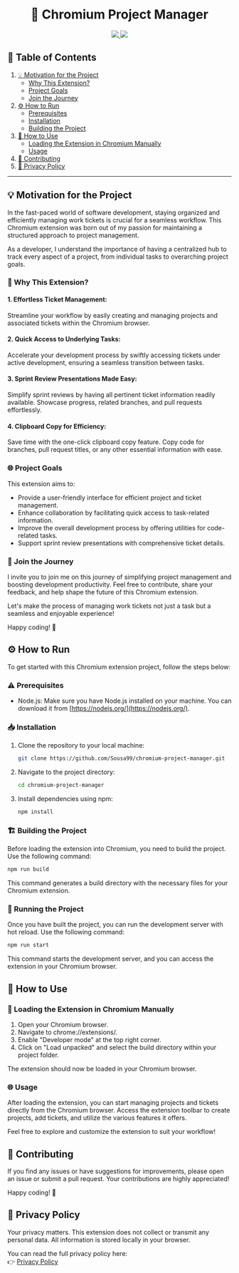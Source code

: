 <div align="center" width="100%">
    <h1> 📒 Chromium Project Manager </h1>
    <div align="center" width="100%">
        <a href="https://microsoftedge.microsoft.com/addons/detail/chromium-project-and-tick/lmommmfjoeelaikbmmlcebpjcnoaljdj" target="_blank" alt="Edge Extension">
            <img src="https://img.shields.io/badge/Edge%20Extension-0078D7?style=flat&logo=microsoftedge&logoColor=0078D7&labelColor=EEEEEE" />
        </a>
        <a href="https://chromewebstore.google.com/detail/chromium-project-and-tick/lmnmajkmfjlnjjeeiaodkekfblbdkfoi?hl=pt-PT&authuser=0&pli=1" target="_blank" alt="Chrome Extension">
            <img src="https://img.shields.io/badge/Chrome%20Extension-4285F4?style=flat&logo=googlechrome&logoColor=4285F4&labelColor=EEEEEE" />
        </a>
    </div>
</div>

## 📄 Table of Contents

1. [💡 Motivation for the Project](#💡-motivation-for-the-project)
   - [Why This Extension?](#🚀-why-this-extension)
   - [Project Goals](#🌐-project-goals)
   - [Join the Journey](#🌈-join-the-journey)
2. [⚙️ How to Run](#⚙️-how-to-run)
   - [Prerequisites](#⚠️-prerequisites)
   - [Installation](#📥-installation)
   - [Building the Project](#🏗️-building-the-project)
3. [🏈 How to Use](#🏈-how-to-use)
   - [Loading the Extension in Chromium Manually](#🔄-loading-the-extension-in-chromium-manually)
   - [Usage](#🌐-usage)
4. [🤝 Contributing](#🤝-contributing)
5. [🔐 Privacy Policy](#🔐-privacy-policy)

---

## 💡 Motivation for the Project

In the fast-paced world of software development, staying organized and efficiently managing work tickets is crucial for a seamless workflow. This Chromium extension was born out of my passion for maintaining a structured approach to project management.

As a developer, I understand the importance of having a centralized hub to track every aspect of a project, from individual tasks to overarching project goals.

### 🚀 Why This Extension?

#### 1. **Effortless Ticket Management:**

Streamline your workflow by easily creating and managing projects and associated tickets within the Chromium browser.

#### 2. **Quick Access to Underlying Tasks:**

Accelerate your development process by swiftly accessing tickets under active development, ensuring a seamless transition between tasks.

#### 3. **Sprint Review Presentations Made Easy:**

Simplify sprint reviews by having all pertinent ticket information readily available. Showcase progress, related branches, and pull requests effortlessly.

#### 4. **Clipboard Copy for Efficiency:**

Save time with the one-click clipboard copy feature. Copy code for branches, pull request titles, or any other essential information with ease.

### 🌐 Project Goals

This extension aims to:

- Provide a user-friendly interface for efficient project and ticket management.
- Enhance collaboration by facilitating quick access to task-related information.
- Improve the overall development process by offering utilities for code-related tasks.
- Support sprint review presentations with comprehensive ticket details.

### 🌈 Join the Journey

I invite you to join me on this journey of simplifying project management and boosting development productivity. Feel free to contribute, share your feedback, and help shape the future of this Chromium extension.

Let's make the process of managing work tickets not just a task but a seamless and enjoyable experience!

Happy coding! 🚀

## ⚙️ How to Run

To get started with this Chromium extension project, follow the steps below:

### ⚠️ Prerequisites

- Node.js: Make sure you have Node.js installed on your machine. You can download it from [https://nodejs.org/](https://nodejs.org/).

### 📥 Installation

1. Clone the repository to your local machine:

   ```bash
   git clone https://github.com/Sousa99/chromium-project-manager.git
   ```

2. Navigate to the project directory:

   ```bash
   cd chromium-project-manager
   ```

3. Install dependencies using npm:

   ```bash
   npm install
   ```

### 🏗️ Building the Project

Before loading the extension into Chromium, you need to build the project. Use the following command:

```bash
npm run build
```

This command generates a build directory with the necessary files for your Chromium extension.

### 🚀 Running the Project

Once you have built the project, you can run the development server with hot reload. Use the following command:

```bash
npm run start
```

This command starts the development server, and you can access the extension in your Chromium browser.

## 🏈 How to Use

### 🔄 Loading the Extension in Chromium Manually

1. Open your Chromium browser.
2. Navigate to chrome://extensions/.
3. Enable "Developer mode" at the top right corner.
4. Click on "Load unpacked" and select the build directory within your project folder.

The extension should now be loaded in your Chromium browser.

### 🌐 Usage

After loading the extension, you can start managing projects and tickets directly from the Chromium browser. Access the extension toolbar to create projects, add tickets, and utilize the various features it offers.

Feel free to explore and customize the extension to suit your workflow!

## 🤝 Contributing

If you find any issues or have suggestions for improvements, please open an issue or submit a pull request. Your contributions are highly appreciated!

Happy coding! 🚀

## 🔐 Privacy Policy

Your privacy matters. This extension does not collect or transmit any personal data. All information is stored locally in your browser.

You can read the full privacy policy here:  
👉 [Privacy Policy](https://sousa99.github.io/chromium-project-manager/docs/privacy-policy.html)
